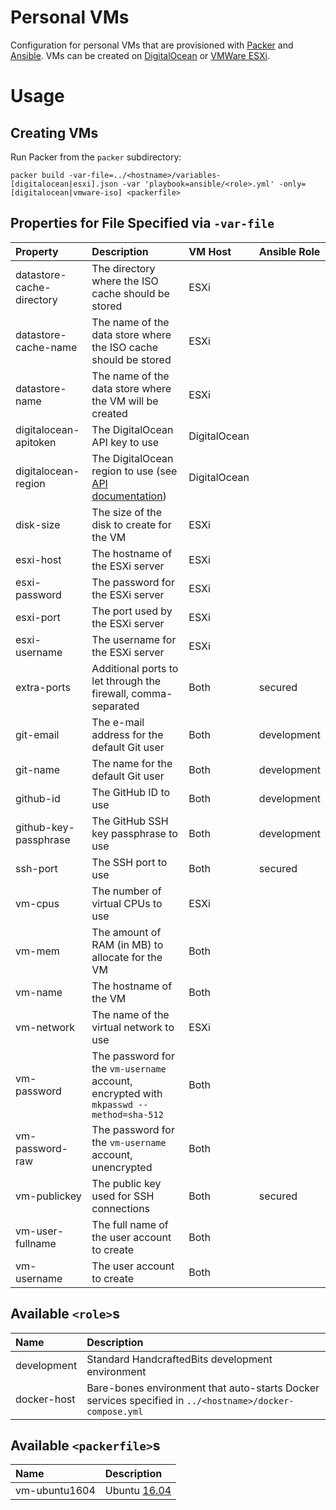 # Personal VMs

Configuration for personal VMs that are provisioned with [Packer](https://www.packer.io) and
[Ansible](https://www.ansible.com).  VMs can be created on [DigitalOcean](https://www.digitalocean.com) or
[VMWare ESXi](https://www.vmware.com/products/vsphere-hypervisor.html).

# Usage

## Creating VMs

Run Packer from the `packer` subdirectory:

```shell
packer build -var-file=../<hostname>/variables-[digitalocean|esxi].json -var 'playbook=ansible/<role>.yml' -only=[digitalocean|vmware-iso] <packerfile> 
```

## Properties for File Specified via `-var-file`

| Property                  | Description                                                                                                             | VM Host      | Ansible Role |
| :------------------------ | :---------------------------------------------------------------------------------------------------------------------- | :----------- | :----------- |
| datastore-cache-directory | The directory where the ISO cache should be stored                                                                      | ESXi         |              |
| datastore-cache-name      | The name of the data store where the ISO cache should be stored                                                         | ESXi         |              |
| datastore-name            | The name of the data store where the VM will be created                                                                 | ESXi         |              |
| digitalocean-apitoken     | The DigitalOcean API key to use                                                                                         | DigitalOcean |              |
| digitalocean-region       | The DigitalOcean region to use (see [API documentation](https://developers.digitalocean.com/documentation/v2/#regions)) | DigitalOcean |              |
| disk-size                 | The size of the disk to create for the VM                                                                               | ESXi         |              |
| esxi-host                 | The hostname of the ESXi server                                                                                         | ESXi         |              |
| esxi-password             | The password for the ESXi server                                                                                        | ESXi         |              |
| esxi-port                 | The port used by the ESXi server                                                                                        | ESXi         |              |
| esxi-username             | The username for the ESXi server                                                                                        | ESXi         |              |
| extra-ports               | Additional ports to let through the firewall, comma-separated                                                           | Both         | secured      |
| git-email                 | The e-mail address for the default Git user                                                                             | Both         | development  |
| git-name                  | The name for the default Git user                                                                                       | Both         | development  |
| github-id                 | The GitHub ID to use                                                                                                    | Both         | development  |
| github-key-passphrase     | The GitHub SSH key passphrase to use                                                                                    | Both         | development  |
| ssh-port                  | The SSH port to use                                                                                                     | Both         | secured      |
| vm-cpus                   | The number of virtual CPUs to use                                                                                       | ESXi         |              |
| vm-mem                    | The amount of RAM (in MB) to allocate for the VM                                                                        | Both         |              |
| vm-name                   | The hostname of the VM                                                                                                  | Both         |              |
| vm-network                | The name of the virtual network to use                                                                                  | ESXi         |              |
| vm-password               | The password for the `vm-username` account, encrypted with `mkpasswd --method=sha-512`                                  | Both         |              |
| vm-password-raw           | The password for the `vm-username` account, unencrypted                                                                 | Both         |              |
| vm-publickey              | The public key used for SSH connections                                                                                 | Both         | secured      |
| vm-user-fullname          | The full name of the user account to create                                                                             | Both         |              |
| vm-username               | The user account to create                                                                                              | Both         |              |  |

## Available `<role>`s

| Name        | Description                                                                                             |
| :---------- | :------------------------------------------------------------------------------------------------------ |
| development | Standard HandcraftedBits development environment                                                        |
| docker-host | Bare-bones environment that auto-starts Docker services specified in `../<hostname>/docker-compose.yml` |

## Available `<packerfile>`s

| Name          | Description                                       |
| :------------ | :------------------------------------------------ |
| vm-ubuntu1604 | Ubuntu [16.04](http://releases.ubuntu.com/16.04/) |
